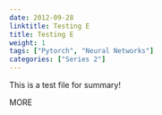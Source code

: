 ```yaml
---
date: 2012-09-28
linktitle: Testing E
title: Testing E
weight: 1
tags: ["Pytorch", "Neural Networks"]
categories: ["Series 2"]
---
```


This is a test file for summary!


<!--more-->

MORE